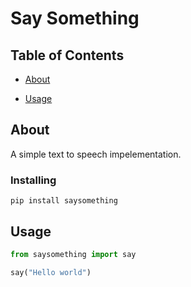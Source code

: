 # Say Something

## Table of Contents

- [About](#about)

- [Usage](#usage)

## About <a name = "about"></a>

A simple text to speech impelementation.

### Installing

```
pip install saysomething
```

## Usage <a name = "usage"></a>

```python
from saysomething import say

say("Hello world")
```
